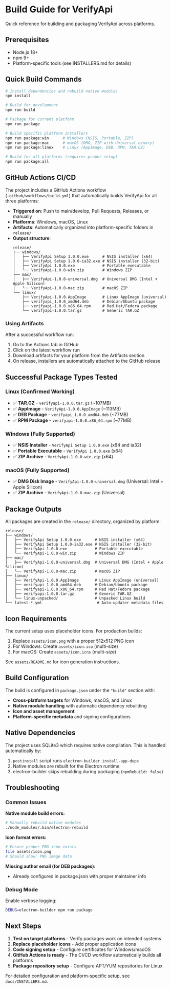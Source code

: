 # Build Guide for VerifyApi

Quick reference for building and packaging VerifyApi across platforms.

## Prerequisites

- Node.js 18+
- npm 9+
- Platform-specific tools (see INSTALLERS.md for details)

## Quick Build Commands

```bash
# Install dependencies and rebuild native modules
npm install

# Build for development
npm run build

# Package for current platform
npm run package

# Build specific platform installers
npm run package:win      # Windows (NSIS, Portable, ZIP)
npm run package:mac      # macOS (DMG, ZIP with Universal binary)
npm run package:linux    # Linux (AppImage, DEB, RPM, TAR.GZ)

# Build for all platforms (requires proper setup)
npm run package:all
```

## GitHub Actions CI/CD

The project includes a GitHub Actions workflow (`.github/workflows/build.yml`) that automatically builds VerifyApi for all three platforms:

- **Triggered on**: Push to main/develop, Pull Requests, Releases, or manually
- **Platforms**: Windows, macOS, Linux
- **Artifacts**: Automatically organized into platform-specific folders in `release/`
- **Output structure**:
  ```
  release/
  ├── windows/
  │   ├── VerifyApi Setup 1.0.0.exe      # NSIS installer (x64)
  │   ├── VerifyApi Setup 1.0.0-ia32.exe # NSIS installer (32-bit)
  │   ├── VerifyApi 1.0.0.exe            # Portable executable
  │   └── VerifyApi-1.0.0-win.zip        # Windows ZIP
  ├── mac/
  │   ├── VerifyApi-1.0.0-universal.dmg  # Universal DMG (Intel + Apple Silicon)
  │   └── VerifyApi-1.0.0-mac.zip        # macOS ZIP
  └── linux/
      ├── VerifyApi-1.0.0.AppImage       # Linux AppImage (universal)
      ├── verifyapi_1.0.0_amd64.deb      # Debian/Ubuntu package
      ├── verifyapi-1.0.0.x86_64.rpm     # Red Hat/Fedora package
      └── verifyapi-1.0.0.tar.gz         # Generic TAR.GZ
  ```

### Using Artifacts

After a successful workflow run:
1. Go to the Actions tab in GitHub
2. Click on the latest workflow run
3. Download artifacts for your platform from the Artifacts section
4. On release, installers are automatically attached to the GitHub release

## Successful Package Types Tested

### Linux (Confirmed Working)
- ✅ **TAR.GZ** - `verifyapi-1.0.0.tar.gz` (~107MB)
- ✅ **AppImage** - `VerifyApi-1.0.0.AppImage` (~113MB)
- ✅ **DEB Package** - `verifyapi_1.0.0_amd64.deb` (~77MB)
- ✅ **RPM Package** - `verifyapi-1.0.0.x86_64.rpm` (~77MB)

### Windows (Fully Supported)
- ✅ **NSIS Installer** - `VerifyApi Setup 1.0.0.exe` (x64 and ia32)
- ✅ **Portable Executable** - `VerifyApi 1.0.0.exe` (x64)
- ✅ **ZIP Archive** - `VerifyApi-1.0.0-win.zip` (x64)

### macOS (Fully Supported)
- ✅ **DMG Disk Image** - `VerifyApi-1.0.0-universal.dmg` (Universal: Intel + Apple Silicon)
- ✅ **ZIP Archive** - `VerifyApi-1.0.0-mac.zip` (Universal)

## Package Outputs

All packages are created in the `release/` directory, organized by platform:

```
release/
├── windows/
│   ├── VerifyApi Setup 1.0.0.exe      # NSIS installer (x64)
│   ├── VerifyApi Setup 1.0.0-ia32.exe # NSIS installer (32-bit)
│   ├── VerifyApi 1.0.0.exe            # Portable executable
│   └── VerifyApi-1.0.0-win.zip        # Windows ZIP
├── mac/
│   ├── VerifyApi-1.0.0-universal.dmg  # Universal DMG (Intel + Apple Silicon)
│   └── VerifyApi-1.0.0-mac.zip        # macOS ZIP
├── linux/
│   ├── VerifyApi-1.0.0.AppImage       # Linux AppImage (universal)
│   ├── verifyapi_1.0.0_amd64.deb      # Debian/Ubuntu package
│   ├── verifyapi-1.0.0.x86_64.rpm     # Red Hat/Fedora package
│   ├── verifyapi-1.0.0.tar.gz         # Generic TAR.GZ
│   └── linux-unpacked/                # Unpacked Linux build
└── latest-*.yml                        # Auto-updater metadata files
```

## Icon Requirements

The current setup uses placeholder icons. For production builds:

1. Replace `assets/icon.png` with a proper 512x512 PNG icon
2. For Windows: Create `assets/icon.ico` (multi-size)
3. For macOS: Create `assets/icon.icns` (multi-size)

See `assets/README.md` for icon generation instructions.

## Build Configuration

The build is configured in `package.json` under the `"build"` section with:

- **Cross-platform targets** for Windows, macOS, and Linux
- **Native module handling** with automatic dependency rebuilding
- **Icon and asset management** 
- **Platform-specific metadata** and signing configurations

## Native Dependencies

The project uses SQLite3 which requires native compilation. This is handled automatically by:

1. `postinstall` script runs `electron-builder install-app-deps`
2. Native modules are rebuilt for the Electron runtime
3. electron-builder skips rebuilding during packaging (`npmRebuild: false`)

## Troubleshooting

### Common Issues

**Native module build errors:**
```bash
# Manually rebuild native modules
./node_modules/.bin/electron-rebuild
```

**Icon format errors:**
```bash
# Ensure proper PNG icon exists
file assets/icon.png
# Should show: PNG image data
```

**Missing author email (for DEB packages):**
- Already configured in package.json with proper maintainer info

### Debug Mode

Enable verbose logging:
```bash
DEBUG=electron-builder npm run package
```

## Next Steps

1. **Test on target platforms** - Verify packages work on intended systems
2. **Replace placeholder icons** - Add proper application icons
3. **Code signing setup** - Configure certificates for Windows/macOS
4. **GitHub Actions is ready** - The CI/CD workflow automatically builds all platforms
5. **Package repository setup** - Configure APT/YUM repositories for Linux

For detailed configuration and platform-specific setup, see `docs/INSTALLERS.md`.